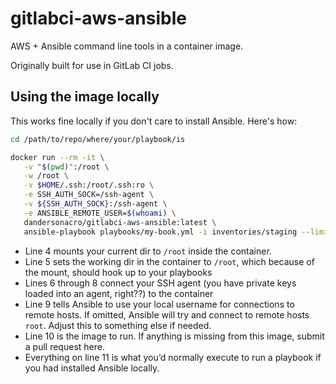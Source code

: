 # gitlabci-aws-ansible
AWS + Ansible command line tools in a container image.

Originally built for use in GitLab CI jobs.


## Using the image locally

This works fine locally if you don't care to install Ansible. Here's how:

```bash
cd /path/to/repo/where/your/playbook/is

docker run --rm -it \
   -v "$(pwd)":/root \
   -w /root \
   -v $HOME/.ssh:/root/.ssh:ro \
   -e SSH_AUTH_SOCK=/ssh-agent \
   -v ${SSH_AUTH_SOCK}:/ssh-agent \
   -e ANSIBLE_REMOTE_USER=$(whoami) \
   dandersonacro/gitlabci-aws-ansible:latest \
   ansible-playbook playbooks/my-book.yml -i inventories/staging --limit 'foobar*' --check
```
* Line 4 mounts your current dir to `/root` inside the container.
* Line 5 sets the working dir in the container to `/root`, which because of the mount, should hook up to your playbooks
* Lines 6 through 8 connect your SSH agent (you have private keys loaded into an agent, right??) to the container
* Line 9 tells Ansible to use your local username for connections to remote hosts. If omitted, Ansible will try and connect to remote hosts `root`. Adjust this to something else if needed.
* Line 10 is the image to run. If anything is missing from this image, submit a pull request here.
* Everything on line 11 is what you’d normally execute to run a playbook if you had installed Ansible locally.
